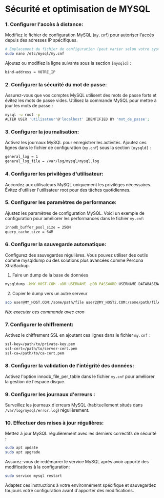 # Sécurité et optimisation de MYSQL

### 1. Configurer l'accès à distance:

Modifiez le fichier de configuration MySQL (`my.cnf`) pour autoriser l'accès depuis des adresses IP spécifiques.

```bash
# Emplacement du fichier de configuration (peut varier selon votre système)
sudo nano /etc/mysql/my.cnf
```

Ajoutez ou modifiez la ligne suivante sous la section `[mysqld]` :

```bash
bind-address = VOTRE_IP
```

### 2. Configurer la sécurité du mot de passe:

Assurez-vous que vos comptes MySQL utilisent des mots de passe forts et évitez les mots de passe vides. Utilisez la commande MySQL pour mettre à jour les mots de passe :

```bash
mysql -u root -p
ALTER USER 'utilisateur'@'localhost' IDENTIFIED BY 'mot_de_passe';
```

### 3. Configurer la journalisation:

Activez les journaux MySQL pour enregistrer les activités. Ajoutez ces lignes dans le fichier de configuration (`my.cnf`) sous la section `[mysqld]` :

```bash
general_log = 1
general_log_file = /var/log/mysql/mysql.log
```

### 4. Configurer les privilèges d'utilisateur:

Accordez aux utilisateurs MySQL uniquement les privilèges nécessaires. Évitez d'utiliser l'utilisateur root pour des tâches quotidiennes.

### 5. Configurer les paramètres de performance:

Ajustez les paramètres de configuration MySQL. Voici un exemple de configuration pour améliorer les performances dans le fichier `my.cnf`:

```bash
innodb_buffer_pool_size = 256M
query_cache_size = 64M
```

### 6. Configurer la sauvegarde automatique:

Configurez des sauvegardes régulières. Vous pouvez utiliser des outils comme mysqldump ou des solutions plus avancées comme Percona XtraBackup.

1. Faire un dump de la base de données

```bash
mysqldump -hMY_HOST.COM -uDB_USERNAME -pDB_PASSWORD USERNAME_DATABASENAME > MysqlDump.sql
```

2. Copier le dump vers un autre serveur

```bash
scp user@MY_HOST.COM:/some/path/file user2@MY_HOST2.COM:/some/path/file
```


_Nb: executer ces commande avec cron_



### 7. Configurer le chiffrement:

Activez le chiffrement SSL en ajoutant ces lignes dans le fichier `my.cnf` :

```bash
ssl-key=/path/to/private-key.pem
ssl-cert=/path/to/server-cert.pem
ssl-ca=/path/to/ca-cert.pem
```

### 8. Configurer la validation de l'intégrité des données:

Activez l'option innodb_file_per_table dans le fichier `my.cnf` pour améliorer la gestion de l'espace disque.

### 9. Configurer les journaux d'erreurs :

Surveillez les journaux d'erreurs MySQL (habituellement situés dans `/var/log/mysql/error.log`) régulièrement.

### 10. Effectuer des mises à jour régulières:

Mettez à jour MySQL régulièrement avec les derniers correctifs de sécurité :

```bash
sudo apt update
sudo apt upgrade
```

Assurez-vous de redémarrer le service MySQL après avoir apporté des modifications à la configuration:

```bash
sudo service mysql restart
```

Adaptez ces instructions à votre environnement spécifique et sauvegardez toujours votre configuration avant d'apporter des modifications.


